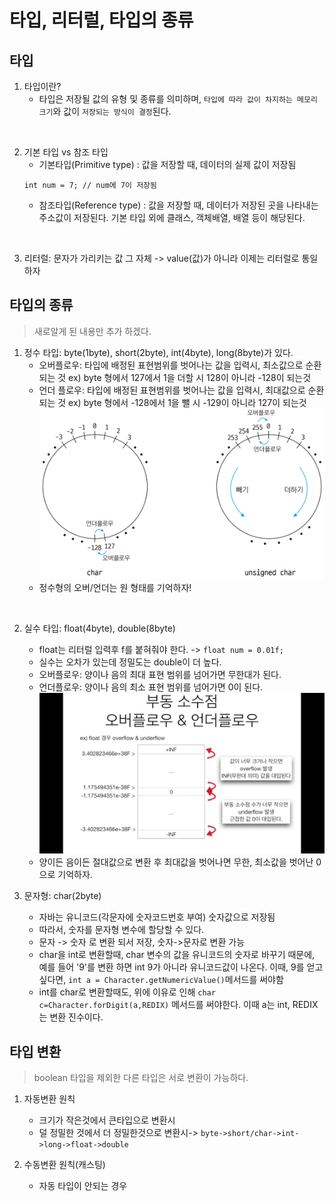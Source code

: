 # 타입, 리터럴, 타입의 종류

## 타입

1. 타입이란?
    - 타입은 저장될 값의 유형 및 종류를 의미하며, `타입에 따라 값이 차지하는 메모리 크기`와 값이 `저장되는 방식이 결정`된다.

<br>

2. 기본 타입 vs 참조 타입
    - 기본타입(Primitive type) : 값을 저장할 때, 데이터의 실제 값이 저장됨
    ```
    int num = 7; // num에 7이 저장됨
    ```
    - 참조타입(Reference type) : 값을 저장할 때, 데이터가 저장된 곳을 나타내는 주소값이 저장된다. 기본 타입 외에 클래스, 객체배열, 배열 등이 해당된다.
    
<br>

3. 리터럴: 문자가 가리키는 값 그 자체 -> value(값)가 아니라 이제는 리터럴로 통일하자

## 타입의 종류
> 새로알게 된 내용만 추가 하겠다.

1. 정수 타입: byte(1byte), short(2byte), int(4byte), long(8byte)가 있다.
    - 오버플로우: 타입에 배정된 표현범위를 벗어나는 값을 입력시, 최소값으로 순환되는 것 ex) byte 형에서 127에서 1을 더할 시 128이 아니라 -128이 되는것
    - 언더 플로우: 타입에 배정된 표현범위를 벗어나는 값을 입력시, 최대값으로 순환되는 것 ex) byte 형에서 -128에서 1을 뺄 시 -129이 아니라 127이 되는것
    ![오버언더](img/ou.png)
    - 정수형의 오버/언더는 원 형태를 기억하자!

<br>

2. 실수 타입: float(4byte), double(8byte)
    - float는 리터럴 입력후 f를 붙혀줘야 한다. -> `float num = 0.01f;`
    - 실수는 오차가 있는데 정밀도는 double이 더 높다.
    - 오버플로우: 양이나 음의 최대 표현 범위를 넘어가면 무한대가 된다.
    - 언더플로우: 양이나 음의 최소 표현 범위를 넘어가면 0이 된다.
    ![오버언더](img/fou.jpg)
    - 양이든 음이든 절대값으로 변환 후 최대값을 벗어나면 무한, 최소값을 벗어난 0으로 기억하자.

3. 문자형: char(2byte)
    - 자바는 유니코드(각문자에 숫자코드번호 부여) 숫자값으로 저장됨
    - 따라서, 숫자를 문자형 변수에 할당할 수 있다.
    - 문자 -> 숫자 로 변환 되서 저장, 숫자->문자로 변환 가능
    - char을 int로 변환할때, char 변수의 값을 유니코드의 숫자로 바꾸기 때문에, 예를 들어 '9'를 변환 하면 int 9가 아니라 유니코드값이 나온다. 이때, 9를 얻고 싶다면, `int a = Character.getNumericValue()`메서드를 써야함
    - int를 char로 변환할때도, 위에 이유로 인해 `char c=Character.forDigit(a,REDIX)` 메서드를 써야한다. 이때 a는 int, REDIX는 변환 진수이다.

## 타입 변환
>boolean 타입을 제외한 다른 타입은 서로 변환이 가능하다.

1. 자동변환 원칙
    - 크기가 작은것에서 큰타입으로 변환시
    - 덜 정밀한 것에서 더 정밀한것으로 변환시-> `byte->short/char->int->long->float->double`

2. 수동변환 원칙(캐스팅)
    - 자동 타입이 안되는 경우